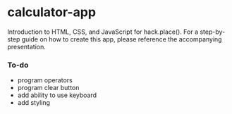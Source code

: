 # calculator-app
Introduction to HTML, CSS, and JavaScript for hack.place(). For a step-by-step guide on how to create this app, please reference the accompanying presentation.

### To-do
- program operators
- program clear button
- add ability to use keyboard
- add styling